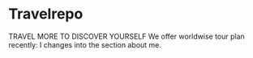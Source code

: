 # Travelrepo
TRAVEL MORE TO DISCOVER YOURSELF
We offer worldwise tour plan recently: I changes into the section about me.
